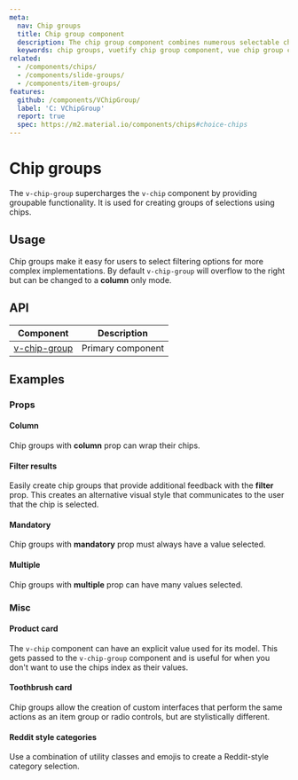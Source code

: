 ```yaml
---
meta:
  nav: Chip groups
  title: Chip group component
  description: The chip group component combines numerous selectable chips into single or multiple lines.
  keywords: chip groups, vuetify chip group component, vue chip group component
related:
  - /components/chips/
  - /components/slide-groups/
  - /components/item-groups/
features:
  github: /components/VChipGroup/
  label: 'C: VChipGroup'
  report: true
  spec: https://m2.material.io/components/chips#choice-chips
---
```


# Chip groups

The `v-chip-group` supercharges the `v-chip` component by providing groupable functionality. It is used for creating groups of selections using chips.

<!-- ![chip-groups Entry](https://cdn.vuetifyjs.com/docs/images/components-temp/v-chip-groups/v-chip-groups-entry.png) -->

<PageFeatures />

## Usage

Chip groups make it easy for users to select filtering options for more complex implementations. By default `v-chip-group` will overflow to the right but can be changed to a **column** only mode.

<ExamplesUsage name="v-chip-group" />

<PromotedEntry />

## API

| Component | Description |
| - | - |
| [v-chip-group](/api/v-chip-group/) | Primary component |

<ApiInline hide-links />

## Examples

### Props

#### Column

Chip groups with **column** prop can wrap their chips.

<ExamplesExample file="v-chip-group/prop-column" />

#### Filter results

Easily create chip groups that provide additional feedback with the **filter** prop. This creates an alternative visual style that communicates to the user that the chip is selected.

<ExamplesExample file="v-chip-group/prop-filter" />

#### Mandatory

Chip groups with **mandatory** prop must always have a value selected.

<ExamplesExample file="v-chip-group/prop-mandatory" />

#### Multiple

Chip groups with **multiple** prop can have many values selected.

<ExamplesExample file="v-chip-group/prop-multiple" />

### Misc

#### Product card

The `v-chip` component can have an explicit value used for its model. This gets passed to the `v-chip-group` component and is useful for when you don't want to use the chips index as their values.

<ExamplesExample file="v-chip-group/misc-product-card" />

#### Toothbrush card

Chip groups allow the creation of custom interfaces that perform the same actions as an item group or radio controls, but are stylistically different.

<ExamplesExample file="v-chip-group/misc-toothbrush-card" />

#### Reddit style categories

Use a combination of utility classes and emojis to create a Reddit-style category selection.

<ExamplesExample file="v-chip-group/misc-reddit-categories" />

